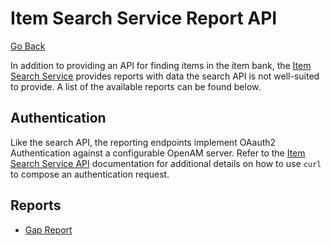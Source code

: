 # Item Search Service Report API
[Go Back](../README.md)

In addition to providing an API for finding items in the item bank, the [Item Search Service](https://github.com/SmarterApp/AP_IMRT_ItemSearchService) provides reports with data the search API is not well-suited to provide.  A list of the available reports can be found below.

## Authentication
Like the search API, the reporting endpoints implement OAauth2 Authentication against a configurable OpenAM server.  Refer to the [Item Search Service API](Item_Search_Service_API.md) documentation for additional details on how to use `curl` to compose an authentication request.

## Reports

* [Gap Report](gap-report.md)

